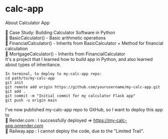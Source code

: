 # calc-app
About Calculator App

🧠 Case Study: Building Calculator Software in Python<br/>
    🔹 BasicCalculator()     - Basic arithmetic operations<br/>
    🔹 FinancialCalculator() - Inherits from BasicCalculator + Method for financial calculation<br/>
    🔹 MortgageCalculator()  - Inherits from FinancialCalculator<br/>
It's a project that I learned how to build app in Python, and also learned about types of inheritance.<br/>

    In terminal, to deploy to my-calc-app repo:
    cd path/to/my-calc-app
    git init
    git remote add origin https://github.com/yourusername/my-calc-app.git
    git add .
    git commit -m "Initial commit for my calculator Flask app"
    git push -u origin main


I've now published my-calc-app repo to GitHub, so I want to deploy this app to<br/>
🔹 Render.com : I successfully deployed ⇒ https://my-calc-app.onrender.com<br/>
🔹 Railway.app : I cannot deploy the code, due to the "Limited Trail".<br/>
